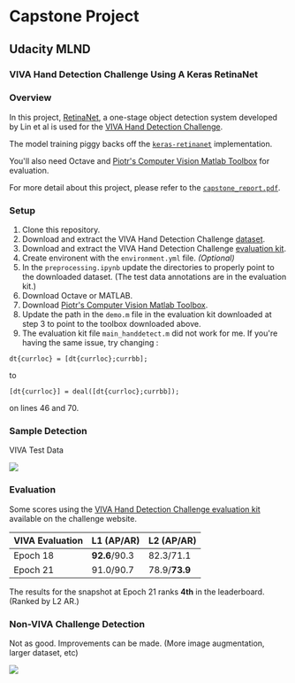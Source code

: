 # Capstone Project

## Udacity MLND

### VIVA Hand Detection Challenge Using A Keras RetinaNet

### Overview

In this project, [RetinaNet](https://research.fb.com/publications/focal-loss-for-dense-object-detection/), a one-stage object detection system developed by Lin et al is used for the [VIVA Hand Detection Challenge](http://cvrr.ucsd.edu/vivachallenge/index.php/hands/hand-detection/).

The model training piggy backs off the [`keras-retinanet`](https://github.com/fizyr/keras-retinanet) implementation.

You'll also need Octave and [Piotr's Computer Vision Matlab Toolbox](https://pdollar.github.io/toolbox/) for evaluation.

For more detail about this project, please refer to the [`capstone_report.pdf`](https://github.com/yoonapps/MLND-Capstone/blob/master/capstone_report.pdf).

### Setup

1. Clone this repository.
2. Download and extract the VIVA Hand Detection Challenge [dataset](http://cvrr.ucsd.edu/vivachallenge/data/LISA_HD_Static.zip).
3. Download and extract the VIVA Hand Detection Challenge [evaluation kit](http://cvrr.ucsd.edu/vivachallenge/data/EvalTools_HD.zip).
4. Create environent with the `environment.yml` file. *(Optional)*
5. In the `preprocessing.ipynb` update the directories to properly point to the downloaded dataset. (The test data annotations are in the evaluation kit.)
6. Download Octave or MATLAB.
7. Download [Piotr's Computer Vision Matlab Toolbox](https://pdollar.github.io/toolbox/).
8. Update the path in the `demo.m` file in the evaluation kit downloaded at step 3 to point to the toolbox downloaded above.
9. The evaluation kit file `main_handdetect.m` did not work for me. If you're having the same issue, try changing :
```
dt{currloc} = [dt{currloc};currbb];
```
to 
```
[dt{currloc}] = deal([dt{currloc};currbb]);
```
on lines 46 and 70.

### Sample Detection

VIVA Test Data

![](https://github.com/yoonapps/MLND-Capstone/blob/master/misc/sample_1.png)

### Evaluation

Some scores using the [VIVA Hand Detection Challenge evaluation kit](http://cvrr.ucsd.edu/vivachallenge/index.php/hands/hand-detection/) available on the challenge website.

| VIVA Evaluation | L1 (AP/AR)  | L2 (AP/AR)   |
|-----------------|-------------|--------------|
| Epoch 18        |**92.6**/90.3| 82.3/71.1    |
| Epoch 21        | 91.0/90.7   | 78.9/**73.9**|

The results for the snapshot at Epoch 21 ranks **4th** in the leaderboard. (Ranked by L2 AR.)

### Non-VIVA Challenge Detection

Not as good. Improvements can be made. (More image augmentation, larger dataset, etc)

![](https://github.com/yoonapps/MLND-Capstone/blob/master/misc/ironman_sample_3.png)
